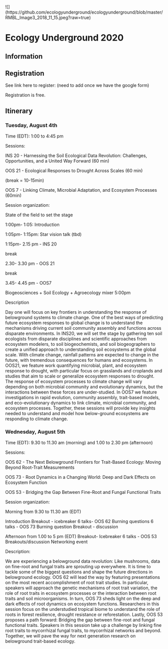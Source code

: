 <meta name="google-site-verification" content="yChs9SYO9StPknt31jku93Rq1j5V8WQXG57jUGC2ybw" />
![](https://github.com/ecologyunderground/ecologyunderground/blob/master/RMBL_Image3_2018_11_15.jpeg?raw=true)


# **Ecology Underground 2020** 
## **Information**

## **Registration**
See link here to register: (need to add once we have the google form)

Registration is free.

## **Itinerary**

### Tuesday, August 4th
Time (EDT): 1:00 to 4:45 pm

Sessions:

INS 20 - Harnessing the Soil Ecological Data Revolution: Challenges, Opportunities, and a United Way Forward (60 min)

OOS 21 - Ecological Responses to Drought Across Scales (60 min)

(break = 10-15min)

OOS 7 - Linking Climate, Microbial Adaptation, and Ecosystem Processes (60min)



Session organization: 

State of the field to set the stage

1:00pm- 1:05: Introduction 

1:05pm- 1:15pm: Star vision talk (tbd)

1:15pm- 2.15 pm - INS 20

break

2.30- 3.30 pm - OOS 21

break

3.45- 4.45 pm - OOS7


Biogeosciences + Soil Ecology + Agroecology  mixer  5:00pm



Description

Day one will focus on key frontiers in understanding the response of belowground systems to climate change. One of the best ways of predicting future ecosystem responses to global change is to understand the mechanisms driving current soil community assembly and functions across disparate environments. In INS20, we will set the stage by gathering ten soil ecologists from disparate disciplines and scientific approaches from ecosystem modelers, to soil biogeochemists, and soil biogeographers to create a unified approach to understanding soil ecosystems at the global scale. With climate change, rainfall patterns are expected to change in the future, with tremendous consequences for humans and ecosystems. In OOS21, we feature work quantifying microbial, plant, and ecosystem response to drought, with particular focus on grasslands and croplands and studies that aim to scale or generalize ecosystem responses to drought. The response of ecosystem processes to climate change will vary depending on both microbial community and evolutionary dynamics, but the interactions between these forces are under-studied. In OOS7 we feature investigations in rapid evolution, community assembly, trait-based models, and eco-evolutionary dynamics to link climate, microbial community, and ecosystem processes. Together, these sessions will provide key insights needed to understand and model how below-ground ecosystems are responding to climate change.

### Wednesday, August 5th
Time (EDT):  9.30 to 11.30 am (morning) and 1.00 to 2.30 pm (afternoon)

Sessions: 

OOS 62 - The Next Belowground Frontiers for Trait-Based Ecology: Moving Beyond Root-Trait Measurements

OOS 73 - Root Dynamics in a Changing World: Deep and Dark Effects on Ecosystem Function 

OOS 53 - Bridging the Gap Between Fine-Root and Fungal Functional Traits

Session organization: 

Morning from 9.30 to 11.30 am (EDT)

Introduction 
Breakout - icebreaker 
6 talks- OOS 62
Burning questions 
6 talks - OOS 73
Burning question
Breakout - discussion 

Afternoon from 1.00 to 5 pm (EDT)
Breakout- Icebreaker 
6 talks - OOS 53
Breakouts/discussion
Networking event

Description: 

We are experiencing a belowground data revolution: Like mushrooms, data on fine-root and fungal traits are sprouting up everywhere. It is time to tackle some of the biggest questions and shape the future directions in belowground ecology. OOS 62 will lead the way by featuring presentations on the most recent accomplishment of root trait studies. In particular, speakers will approach the genetic mechanisms of root trait variation, the role of root traits in ecosystem processes or the interaction between root traits and soil microorganisms. In turn, OOS 73 sheds light on the deep and dark effects of root dynamics on ecosystem functions. Researchers in this session focus on the understudied tropical biome to understand the role of roots in forest resilience, drought resistance or reforestation. Lastly, OOS 53 proposes a path forward: Bridging the gap between fine-root and fungal functional traits. Speakers in this session take up a challenge by linking fine root traits to mycorrhizal fungal traits, to mycorrhizal networks and beyond. Together, we will pave the way for  next generation research on belowground trait-based ecology.

